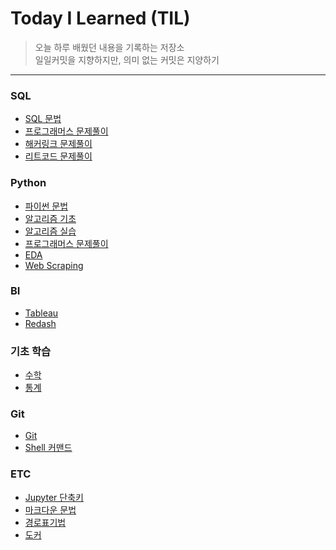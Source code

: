 
# Today I Learned (TIL)
>오늘 하루 배웠던 내용을 기록하는 저장소   
>일일커밋을 지향하지만, 의미 없는 커밋은 지양하기   
----------------------------------------------------------------------------------------------------------------------

### SQL
- [SQL 문법](https://github.com/vive0508/TIL/blob/main/SQL/sql.md)
- [프로그래머스 문제풀이](https://github.com/vive0508/TIL/tree/main/SQL/programmers/README.md)
- [해커링크 문제풀이](https://github.com/vive0508/TIL/blob/main/SQL/HackerRank/README.md)
- [리트코드 문제풀이](https://github.com/vive0508/TIL/blob/main/SQL/LeetCode/README.md)


### Python
- [파이썬 문법](https://github.com/vive0508/TIL/blob/main/Python/README.md)   
- [알고리즘 기초](https://github.com/vive0508/TIL/blob/main/Algorithm/README.md)    
- [알고리즘 실습](https://github.com/vive0508/TIL/blob/main/Algorithm_practice/README.md)   
- [프로그래머스 문제풀이](https://github.com/vive0508/TIL/tree/main/Coding_Test/%ED%94%84%EB%A1%9C%EA%B7%B8%EB%9E%98%EB%A8%B8%EC%8A%A4) 
- [EDA](https://github.com/vive0508/TIL/blob/main/ML_DL/EDA/README.md)
- [Web Scraping](https://github.com/vive0508/TIL/blob/main/ML_DL/Web_Scraping/README.md)

### BI
- [Tableau](https://github.com/vive0508/TIL/blob/main/BI/tableau.md)   
- [Redash]()

### 기초 학습
- [수학](https://github.com/vive0508/TIL/blob/main/Basic_Math/basic_math.md)
- [통계](https://github.com/vive0508/TIL/blob/main/Basic_Statistics/README.md)

### Git
- [Git](https://github.com/vive0508/TIL/blob/main/Git/basic_git.md)
- [Shell 커맨드](https://github.com/vive0508/TIL/blob/main/ETC/shell_commands.md)  

### ETC
- [Jupyter 단축키](https://github.com/vive0508/TIL/blob/main/ETC/jupyter_shortcut.md)   
- [마크다운 문법](https://github.com/vive0508/TIL/blob/main/ETC/markdown_syntax.md)  
- [경로표기법](https://github.com/vive0508/TIL/blob/main/ETC/.md)
- [도커]()
